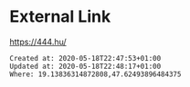 # External Link

<https://444.hu/>

    Created at: 2020-05-18T22:47:53+01:00
    Updated at: 2020-05-18T22:48:17+01:00
    Where: 19.13836314872808,47.62493896484375

